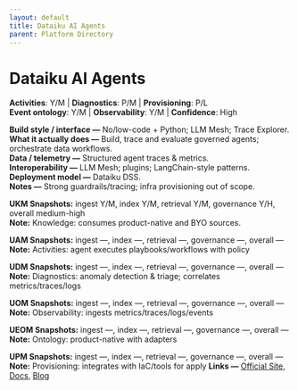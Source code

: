 ```yaml
---
layout: default
title: Dataiku AI Agents
parent: Platform Directory
---
```


# Dataiku AI Agents

**Activities**: Y/M | **Diagnostics**: P/M | **Provisioning**: P/L  <br>
**Event ontology**: Y/M | **Observability**: Y/M | **Confidence**: High

**Build style / interface —** No/low-code + Python; LLM Mesh; Trace Explorer.  
**What it actually does —** Build, trace and evaluate governed agents; orchestrate data workflows.  
**Data / telemetry —** Structured agent traces & metrics.  
**Interoperability —** LLM Mesh; plugins; LangChain-style patterns.  
**Deployment model —** Dataiku DSS.  
**Notes —** Strong guardrails/tracing; infra provisioning out of scope.

**UKM Snapshots:**
ingest Y/M, index Y/M, retrieval Y/M, governance Y/H, overall medium-high  <br>
**Note:** Knowledge: consumes product-native and BYO sources.

**UAM Snapshots:**
ingest —, index —, retrieval —, governance —, overall —  <br>
**Note:** Activities: agent executes playbooks/workflows with policy

**UDM Snapshots:**
ingest —, index —, retrieval —, governance —, overall —  <br>
**Note:** Diagnostics: anomaly detection & triage; correlates metrics/traces/logs

**UOM Snapshots:**
ingest —, index —, retrieval —, governance —, overall —  <br>
**Note:** Observability: ingests metrics/traces/logs/events

**UEOM Snapshots:**
ingest —, index —, retrieval —, governance —, overall —  <br>
**Note:** Ontology: product-native with adapters

**UPM Snapshots:**
ingest —, index —, retrieval —, governance —, overall —  <br>
**Note:** Provisioning: integrates with IaC/tools for apply
**Links —** [Official Site](https://www.dataiku.com/product/key-capabilities/ai-agents/), [Docs](https://doc.dataiku.com/dss/latest/agents/introduction.html), [Blog](https://www.dataiku.com/stories/detail/ai-agents/)

